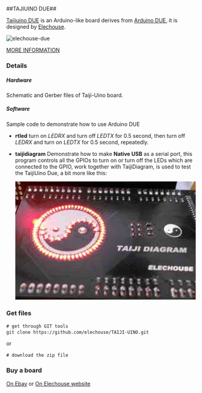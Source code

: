 ##TAJIUINO DUE##

[Taijiuino DUE](http://www.elechouse.com/elechouse/index.php?main_page=product_info&cPath=72_73&products_id=2214) is an Arduino-like board derives from [Arduino DUE](http://arduino.cc/en/Main/ArduinoBoardDue), it is designed by [Elechouse](http://www.elechouse.com).

![elechouse-due](http://www.elechouse.com/elechouse/images/product/TAIJIUINO%20DUE%20R2/Taijiuino%20R2-5.jpg)

[MORE INFORMATION](http://www.elechouse.com/elechouse/index.php?main_page=product_info&cPath=72_73&products_id=2214) 

### Details ###

##### Hardware #####
Schematic and Gerber files of Taiji-Uino board.

##### Software #####
Sample code to demonstrate how to use Arduino DUE

- **rtled** turn on *LEDRX* and turn off *LEDTX* for 0.5 second, then turn off *LEDRX* and turn on *LEDTX* for 0.5 second, repeatedly.
- **taijidiagram** Demonstrate how to make **Native USB** as a serial port, this program controls all the GPIOs to turn on or turn off the LEDs which are connected to the GPIO, work together with TaijiDiagram, is used to test the TaijiUino Due, a bit more like this:

	![Taijidiag](./image/taijidiag1.jpg)


### Get files ###

    # get through GIT tools
    git clone https://github.com/elechouse/TAIJI-UINO.git
or

	# download the zip file

### Buy a board ###

[On Ebay](http://www.ebay.com/itm/TAIJIUINO-Due-Pro-Board-with-Programmer-completely-compatible-with-Arduino-Due-/140903497573?pt=LH_DefaultDomain_0&hash=item20ce80bf65) or [On Elechouse website](http://www.elechouse.com/elechouse/index.php?main_page=product_info&cPath=72_73&products_id=2214)